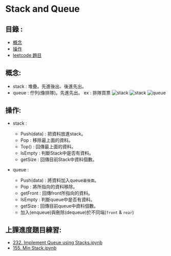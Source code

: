 Stack and Queue
=====

目錄 : 
-----
* [概念](#概念)
* [操作](#操作)
* [leetcode 題目](#上課進度題目練習)

概念:
------
* stack : 堆疊。先進後出、後進先出。
* queue : 佇列(像排隊)。先進先出。 ex : 排隊買票
![stack](https://encrypted-tbn0.gstatic.com/images?q=tbn:ANd9GcQfLcw2C1Vf8y9jw6Eb96VyNiD3qOvB2QtVQOcD3d6ONhNvZ1vIqA)
![stack](https://encrypted-tbn0.gstatic.com/images?q=tbn:ANd9GcQq45ntfQnizS_ZROJUuf9EVM7FgJdZFwd2KvDscSkrOFbWuTprkQ)
![queue](https://encrypted-tbn0.gstatic.com/images?q=tbn:ANd9GcSR5cGBoK3PVa-yO3AS0C6KJgn9LyTTaYtsfqIj5Aur7-J2PMVv)


操作:
----
* stack : 
  * Push(data) : 把資料放進stack。
  * Pop : 移除最上面的資料。
  * Top() : 回傳最上面的資料。
  * IsEmpty : 判斷Stack中是否有資料。
  * getSize : 回傳目前Stack中資料個數。
 
* queue :
  * Push(data) : 將資料加入queue`最後面`。
  * Pop : 將所指向的資料移除。
  * getFront : 回傳front所指向的資料。
  * IsEmpty : 判斷queue中是否有資料。
  * getSize : 回傳目前queue中資料個數。
  * 加入(enqueue)與刪除(dequeue)於不同端(`front` & `rear`)






上課進度題目練習:
-----
* [232. Implement Queue using Stacks.ipynb](https://github.com/imucici/my-learning-note/blob/master/LeetCode/week4/232.%20Implement%20Queue%20using%20Stacks.ipynb)
* [155. Min Stack.ipynb](https://github.com/imucici/my-learning-note/blob/master/LeetCode/week4/155.%20Min%20Stack.ipynb)
